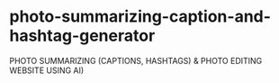 # photo-summarizing-caption-and-hashtag-generator
PHOTO SUMMARIZING (CAPTIONS, HASHTAGS) &amp; PHOTO EDITING WEBSITE USING AI)
